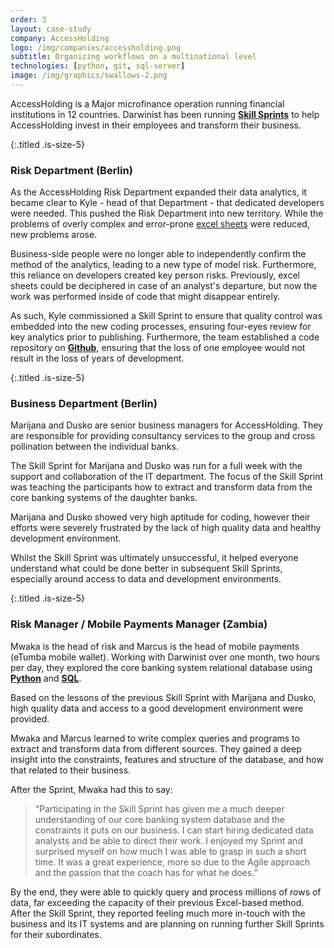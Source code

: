 ```yaml
---
order: 3
layout: case-study
company: AccessHolding
logo: /img/companies/accessholding.png
subtitle: Organizing workflows on a multinational level
technologies: [python, git, sql-server]
image: /img/graphics/swallows-2.png
---
```

AccessHolding is a Major microfinance operation running financial institutions in 12 countries. Darwinist has been running [**Skill Sprints**](/product/skill-sprint/) to help AccessHolding invest in their employees and transform their business.

{:.titled .is-size-5}
### Risk Department (Berlin)

As the AccessHolding Risk Department expanded their data analytics, it became clear to Kyle - head of that Department - that dedicated developers were needed. This pushed the Risk Department into new territory. While the problems of overly complex and error-prone [excel sheets](/technology/microsoft-excel/) were reduced, new problems arose.

Business-side people were no longer able to independently confirm the method of the analytics, leading to a new type of model risk. Furthermore, this reliance on developers created key person risks. Previously, excel sheets could be deciphered in case of an analyst's departure, but now the work was performed inside of code that might disappear entirely.

As such, Kyle commissioned a Skill Sprint to ensure that quality control was embedded into the new coding processes, ensuring four-eyes review for key analytics prior to publishing. Furthermore, the team established a code repository on [**Github**](/technology/git/), ensuring that the loss of one employee would not result in the loss of years of development.

{:.titled .is-size-5}
### Business Department (Berlin)

Marijana and Dusko are senior business managers for AccessHolding. They are responsible for providing consultancy services to the group and cross pollination between the individual banks.

The Skill Sprint for Marijana and Dusko was run for a full week with the support and collaboration of the IT department. The focus of the Skill Sprint was teaching the participants how to extract and transform data from the core banking systems of the daughter banks.

Marijana and Dusko showed very high aptitude for coding, however their efforts were severely frustrated by the lack of high quality data and healthy development environment. 

Whilst the Skill Sprint was ultimately unsuccessful, it helped everyone understand what could be done better in subsequent Skill Sprints, especially around access to data and development environments.

{:.titled .is-size-5} 
### Risk Manager / Mobile Payments Manager (Zambia)

Mwaka is the head of risk and Marcus is the head of mobile payments (eTumba mobile wallet). Working with Darwinist over one month, two hours per day, they explored the core banking system relational database using [**Python**](/technology/python/) and [**SQL**](/technology/microsoft-sql-server/).  

Based on the lessons of the previous Skill Sprint with Marijana and Dusko, high quality data and access to a good development environment were provided. 

Mwaka and Marcus learned to write complex queries and programs to extract and transform data from different sources. They gained a deep insight into the constraints, features and structure of the database, and how that related to their business.

After the Sprint, Mwaka had this to say:

> “Participating in the Skill Sprint has given me a much deeper understanding of our core banking system database and the constraints it puts on our business. I can start hiring dedicated data analysts and be able to direct their work. I enjoyed my Sprint and surprised myself on how much I was able to grasp in such a short time. It was a great experience, more so due to the Agile approach and the passion that the coach has for what he does.”

By the end, they were able to quickly query and process millions of rows of data, far exceeding the capacity of their previous Excel-based method. After the Skill Sprint, they reported feeling much more in-touch with the business and its IT systems and are planning on running further Skill Sprints for their subordinates. 
